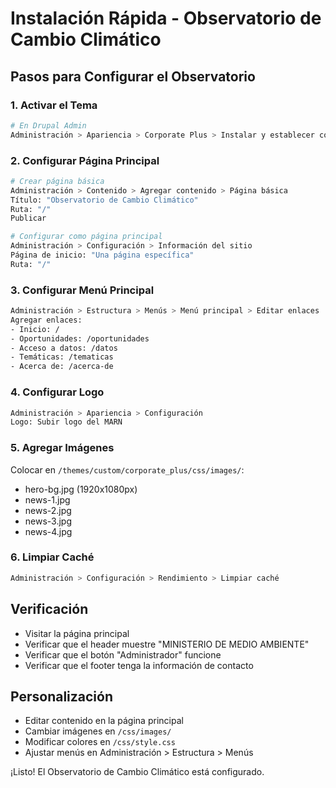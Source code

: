 # Instalación Rápida - Observatorio de Cambio Climático

## Pasos para Configurar el Observatorio

### 1. Activar el Tema
```bash
# En Drupal Admin
Administración > Apariencia > Corporate Plus > Instalar y establecer como predeterminado
```

### 2. Configurar Página Principal
```bash
# Crear página básica
Administración > Contenido > Agregar contenido > Página básica
Título: "Observatorio de Cambio Climático"
Ruta: "/"
Publicar

# Configurar como página principal
Administración > Configuración > Información del sitio
Página de inicio: "Una página específica"
Ruta: "/"
```

### 3. Configurar Menú Principal
```bash
Administración > Estructura > Menús > Menú principal > Editar enlaces
Agregar enlaces:
- Inicio: /
- Oportunidades: /oportunidades
- Acceso a datos: /datos
- Temáticas: /tematicas
- Acerca de: /acerca-de
```

### 4. Configurar Logo
```bash
Administración > Apariencia > Configuración
Logo: Subir logo del MARN
```

### 5. Agregar Imágenes
Colocar en `/themes/custom/corporate_plus/css/images/`:
- hero-bg.jpg (1920x1080px)
- news-1.jpg
- news-2.jpg
- news-3.jpg
- news-4.jpg

### 6. Limpiar Caché
```bash
Administración > Configuración > Rendimiento > Limpiar caché
```

## Verificación
- Visitar la página principal
- Verificar que el header muestre "MINISTERIO DE MEDIO AMBIENTE"
- Verificar que el botón "Administrador" funcione
- Verificar que el footer tenga la información de contacto

## Personalización
- Editar contenido en la página principal
- Cambiar imágenes en `/css/images/`
- Modificar colores en `/css/style.css`
- Ajustar menús en Administración > Estructura > Menús

¡Listo! El Observatorio de Cambio Climático está configurado. 